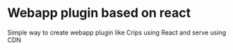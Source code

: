 # Webapp plugin based on react

Simple way to create webapp plugin like Crips using React and serve using CDN